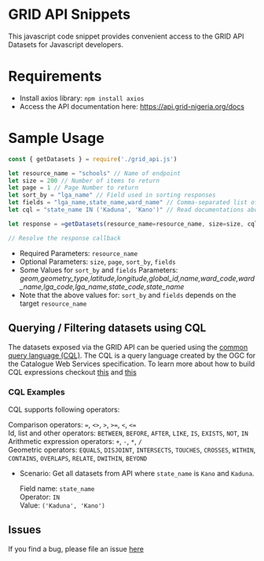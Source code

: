 # GRID API Snippets
This javascript code snippet provides convenient access to the GRID API Datasets for Javascript developers.
# Requirements
- Install axios library: `npm install axios`
- Access the API documentation here: https://api.grid-nigeria.org/docs

# Sample Usage

```javascript
const { getDatasets } = require('./grid_api.js')

let resource_name = "schools" // Name of endpoint
let size = 200 // Number of items to return
let page = 1 // Page Number to return
let sort_by = "lga_name" // Field used in sorting responses
let fields = "lga_name,state_name,ward_name" // Comma-separated list of fields (No space)
let cql = "state_name IN ('Kaduna', 'Kano')" // Read documentations about Querying/Filtering (CQL)

let response = =getDatasets(resource_name=resource_name, size=size, cql=cql) // You can optionally pass other parameters as defined above

// Resolve the response callback
```

* Required Parameters: `resource_name`
* Optional Parameters: `size`, `page`, `sort_by`, `fields`
* Some Values for `sort_by` and `fields` Parameters: *geom,geometry_type,latitude,longitude,global_id,name,ward_code,ward_name,lga_code,lga_name,state_code,state_name*
* Note that the above values for: `sort_by` and `fields` depends on the target `resource_name`

## Querying / Filtering datasets using CQL
The datasets exposed via the GRID API can be queried using the [common query language (CQL)](https://docs.geoserver.org/stable/en/user/tutorials/cql/cql_tutorial.html). 
The CQL is a query language created by the OGC for the Catalogue Web Services specification.
To learn more about how to build CQL expressions checkout [this](https://hicsuntdra.co/blog/geoserver-guide-to-cql/) and [this](http://suite.opengeo.org/docs/latest/geoserver/tutorials/cql/cql_tutorial.html#cql-tutorial)

### CQL Examples
CQL supports following operators:

Comparison operators: `=`, `<>`, `>`, `>=`, `<`, `<=` <br>
Id, list and other operators: `BETWEEN`, `BEFORE`, `AFTER`, `LIKE`, `IS`, `EXISTS`, `NOT`, `IN` <br>
Arithmetic expression operators: `+`, `-`, `*`, `/` <br>
Geometric operators: `EQUALS`, `DISJOINT`, `INTERSECTS`, `TOUCHES`, `CROSSES`, `WITHIN`, `CONTAINS`, `OVERLAPS`, `RELATE`, `DWITHIN`, `BEYOND` <br>

- Scenario:
    Get all datasets from API where `state_name` is `Kano` and `Kaduna`.

    Field name: `state_name`<br>
    Operator: `IN`<br>
    Value: `('Kaduna', 'Kano')`

## Issues
If you find a bug, please file an issue [here](https://github.com/eHealthAfrica/grid-hackathon/issues)